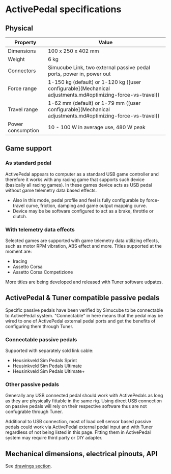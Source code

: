 # ActivePedal specifications

## Physical

| Property          | Value                                                                                                      |
| ----------------- | ---------------------------------------------------------------------------------------------------------- |
| Dimensions        | 100 x 250 x 402 mm                                                                                         |
| Weight            | 6 kg                                                                                                       |
| Connectors        | Simucube Link, two external passive pedal ports, power in, power out                                       |
| Force range       | 1-150 kg (default) or 1-120 kg ([user configurable](Mechanical adjustments.md#optimizing-force-vs-travel)) |
| Travel range      | 1-62 mm (default) or 1-79 mm ([user configurable](Mechanical adjustments.md#optimizing-force-vs-travel))   |
| Power consumption | 10 - 100 W in average use, 480 W peak                                                                      |


## Game support

### As standard pedal

ActivePedal appears to computer as a standard USB game controller and therefore it works with any racing game that supports such device (basically all racing games). In these games device acts as USB pedal without game telemetry data based effects.

- Also in this mode, pedal profile and feel is fully configurable by force-travel curve, friction, damping and game output mapping curve. 
- Device may be be software configured to act as a brake, throttle or clutch.

### With telemetry data effects

Selected games are supported with game telemetry data utilizing effects, such as motor RPM vibration, ABS effect and more. Titles supported at the moment are:

- Iracing
- Assetto Corsa
- Assetto Corsa Competizione

More titles are being developed and released with Tuner software udpates.

## ActivePedal & Tuner compatible passive pedals

Specific passive pedals have been verified by Simucube to be connectable to ActivePedal system. "Connectable" in here means that the pedal may be wired to one of ActivePedal external pedal ports and get the benefits of configuring them through Tuner. 

### Connectable passive pedals

Supported with separately sold link cable:

* Heusinkveld Sim Pedals Sprint
* Heusinkveld Sim Pedals Ultimate
* Heusinkveld Sim Pedals Ultimate+

### Other passive pedals

Generally any USB connected pedal should work with ActivePedals as long as they are physically fittable in the same rig. Using direct USB connection on passive pedals will rely on their respective software thus are not confugrable through Tuner.

Additional to USB connection, most of load cell sensor based passive pedals could work via ActivePedal external pedal input and with Tuner regardless of not being listed in this page. Fitting them in ActivePedal system may require third party or DIY adapter.

## Mechanical dimensions, electrical pinouts, API

See [drawings section](../Developers/ActivePedal/Drawings.md).

